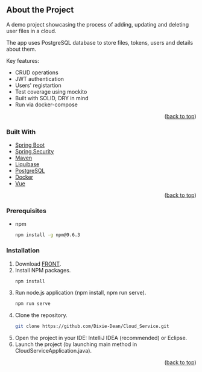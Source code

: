 ## About the Project
A demo project showcasing the process of adding, updating and deleting user files in a cloud. 

The app uses PostgreSQL database to store files, tokens, users and details about them.

Key features:
* CRUD operations
* JWT authentication
* Users' registartion
* Test coverage using mockito
* Built with SOLID, DRY in mind
* Run via docker-compose
<p align="right">(<a href="#readme-top">back to top</a>)</p>


### Built With
* [Spring Boot](https://spring.io/projects/spring-boot/)
* [Spring Security](https://spring.io/projects/spring-security/)
* [Maven](https://maven.apache.org/)
* [Liquibase](https://www.liquibase.com/)
* [PostgreSQL](https://www.postgresql.org/)
* [Docker](https://www.docker.com/)
* [Vue](https://vuejs.org/)

<p align="right">(<a href="#readme-top">back to top</a>)</p>



### Prerequisites
* npm
  ```sh
  npm install -g npm@9.6.3
  ```

### Installation

1. Download [FRONT](https://github.com/netology-code/jd-homeworks/tree/master/diploma/netology-diplom-frontend).
2. Install NPM packages.
   ```sh
   npm install
   ```
3. Run node.js application (npm install, npm run serve).
   ```sh
   npm run serve
   ```
4. Clone the repository.
   ```sh
   git clone https://github.com/Dixie-Dean/Cloud_Service.git
   ```
5. Open the project in your IDE: IntelliJ IDEA (recommended) or Eclipse.
6. Launch the project (by launching main method in CloudServiceApplication.java).

<p align="right">(<a href="#readme-top">back to top</a>)</p>
